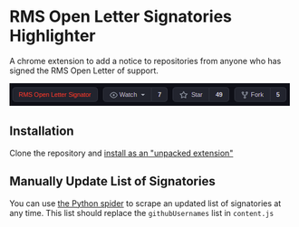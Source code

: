 # RMS Open Letter Signatories Highlighter

A chrome extension to add a notice to repositories from anyone who has signed the RMS Open Letter of support.

![Screenshot](./screenshot.png)

## Installation

Clone the repository and [install as an "unpacked extension"](https://webkul.com/blog/how-to-install-the-unpacked-extension-in-chrome/)

## Manually Update List of Signatories

You can use [the Python spider](https://github.com/ZaMaZaN4iK/rms-letter-spider) to scrape an updated list of signatories at any time. This list should replace the `githubUsernames` list in `content.js`

